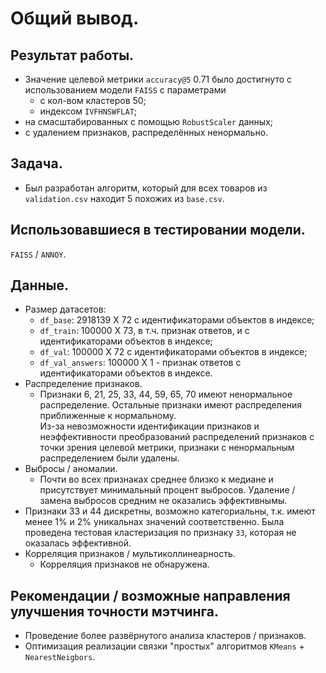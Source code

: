 # Общий вывод.
## Результат работы.
  - Значение целевой метрики `accuracy@5` 0.71 было достигнуто с использованием модели `FAISS` с параметрами
    - с кол-вом кластеров 50;
    - индексом `IVFHNSWFLAT`;
  - на смасштабированных с помощью `RobustScaler` данных;
  - с удалением признаков, распределённых ненормально.

## Задача.
  - Был разработан алгоритм, который для всех товаров из `validation.csv` находит 5 похожих из `base.csv`.

## Использовавшиеся в тестировании модели. 
`FAISS` / `ANNOY`.

## Данные.
- Размер датасетов:
  - `df_base`: 2918139 X 72 с идентификаторами объектов в индексе;
  - `df_train`: 100000 X 73, в т.ч. признак ответов, и с идентификаторами объектов в индексе;
  - `df_val`: 100000 X 72 с идентификаторами объектов в индексе;
  - `df_val_answers`: 100000 X 1 - признак ответов с идентификаторами объектов в индексе.
- Распределение признаков.
  - Признаки 6, 21, 25, 33, 44, 59, 65, 70 имеют ненормальное распределение. Остальные признаки имеют распределения приближенные к нормальному. <br>
  Из-за невозможности идентификации признаков и неэффективности преобразований распределений признаков с точки зрения целевой метрики, признаки с ненормальным распределением были удалены.
- Выбросы / аномалии.
  - Почти во всех признаках среднее близко к медиане и присутствует минимальный процент выбросов. Удаление / замена выбросов средним не оказались эффективнымы.
- Признаки 33 и 44 дискретны, возможно категориальны, т.к. имеют менее 1% и 2% уникальнах значений соответственно. Была проведена тестовая кластеризация по признаку `33`, которая не оказалась эффективной.
- Корреляция признаков / мультиколлинеарность.
  - Корреляция признаков не обнаружена.
## Рекомендации / возможные направления улучшения точности мэтчинга.
  - Проведение более развёрнутого анализа кластеров / признаков.
  - Оптимизация реализации связки "простых" алгоритмов `KMeans` + `NearestNeigbors`.